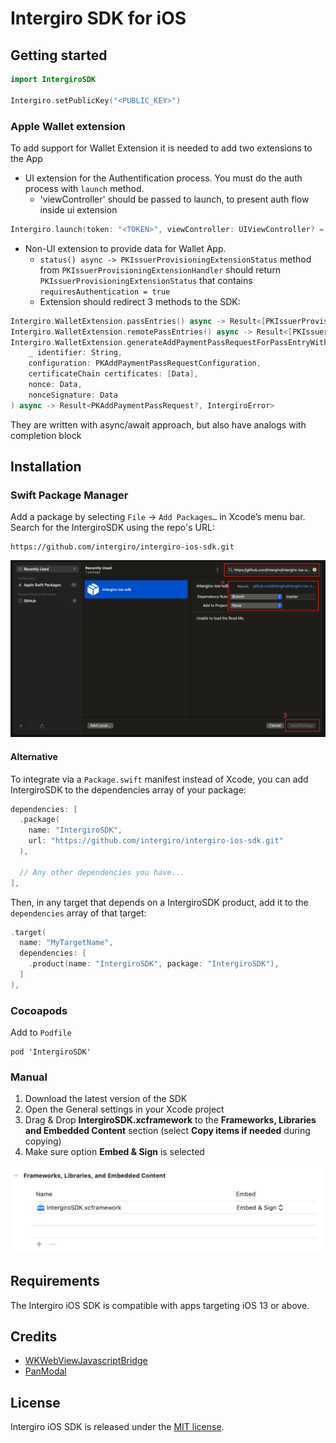 # Intergiro SDK for iOS

## Getting started

```swift
import IntergiroSDK

Intergiro.setPublicKey("<PUBLIC_KEY>")
```

### Apple Wallet extension

To add support for Wallet Extension it is needed to add two extensions to the App

 - UI extension for the Authentification process. You must do the auth process with `launch` method. 
    - 'viewController' should be passed to launch, to present auth flow inside ui extension
```swift
Intergiro.launch(token: "<TOKEN>", viewController: UIViewController? = nil, completion: (([String: Any]?, Error?) -> Void)?)
```

- Non-UI extension to provide data for Wallet App. 
    - `status() async -> PKIssuerProvisioningExtensionStatus` method from `PKIssuerProvisioningExtensionHandler` should return `PKIssuerProvisioningExtensionStatus` that contains `requiresAuthentication = true`
    - Extension should redirect 3 methods to the SDK:
```swift
Intergiro.WalletExtension.passEntries() async -> Result<[PKIssuerProvisioningExtensionPaymentPassEntry], IntergiroError>
Intergiro.WalletExtension.remotePassEntries() async -> Result<[PKIssuerProvisioningExtensionPaymentPassEntry], IntergiroError>
Intergiro.WalletExtension.generateAddPaymentPassRequestForPassEntryWithIdentifier(
    _ identifier: String,
    configuration: PKAddPaymentPassRequestConfiguration,
    certificateChain certificates: [Data],
    nonce: Data,
    nonceSignature: Data
) async -> Result<PKAddPaymentPassRequest?, IntergiroError>
```
They are written with async/await approach, but also have analogs with completion block

## Installation

### Swift Package Manager

Add a package by selecting `File` → `Add Packages…` in Xcode’s menu bar.
Search for the IntergiroSDK using the repo's URL:
```console
https://github.com/intergiro/intergiro-ios-sdk.git
```

![Xcode Project Add Package](Images/xcode-spm.png)

#### Alternative

To integrate via a `Package.swift` manifest instead of Xcode, you can add
IntergiroSDK to the dependencies array of your package:

```swift
dependencies: [
  .package(
    name: "IntergiroSDK",
    url: "https://github.com/intergiro/intergiro-ios-sdk.git"
  ),

  // Any other dependencies you have...
],
```

Then, in any target that depends on a IntergiroSDK product, add it to the `dependencies`
array of that target:

```swift
.target(
  name: "MyTargetName",
  dependencies: [
    .product(name: "IntergiroSDK", package: "IntergiroSDK"),
  ]
),
```

### Cocoapods

Add to `Podfile`
```
pod 'IntergiroSDK'
```

### Manual

1. Download the latest version of the SDK
2. Open the General settings in your Xcode project
3. Drag & Drop **IntergiroSDK.xcframework** to the **Frameworks, Libraries and Embedded Content** section (select **Copy items if needed** during copying)
4. Make sure option **Embed & Sign** is selected

![Xcode Project](Images/xcode-project-framework.png)

## Requirements
The Intergiro iOS SDK is compatible with apps targeting iOS 13 or above.

## Credits
 - [WKWebViewJavascriptBridge](https://github.com/Lision/WKWebViewJavascriptBridge)
 - [PanModal](https://github.com/slackhq/PanModal)

## License

Intergiro iOS SDK is released under the [MIT license](LICENSE.md).
